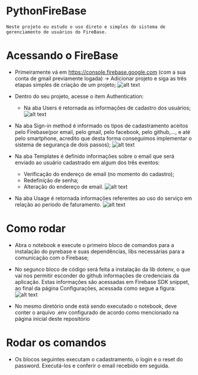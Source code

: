 # PythonFireBase
`Neste projeto eu estudo o uso direto e simples do sistema de gerenciamento de usuários do FireBase.`

# Acessando o FireBase
* Primeiramente vá em https://console.firebase.google.com (com a sua conta de gmail previamente logada) -> Adicionar projeto e siga as três etapas simples de criação de um projeto;
![alt text](https://github.com/Beevi-Cognitive/PythonFireBaseAuthentication/blob/master/images/firebase1.png?raw=true)


* Dentro do seu projeto, acesse o item Authentication:
    - Na aba Users é retornada as informações de cadastro dos usuários;
![alt text](https://github.com/Beevi-Cognitive/PythonFireBaseAuthentication/blob/master/images/firebase2.png?raw=true)

- Na aba Sign-in method é informado os tipos de cadastramento aceitos pelo Firebase(por email, pelo gmail, pelo facebook, pelo github,..., e até pelo smartphone, acredito que desta forma conseguimos implementar o sistema de segurança de dois passos);
![alt text](https://github.com/Beevi-Cognitive/PythonFireBaseAuthentication/blob/master/images/firebase3.png?raw=true)

- Na aba Templates é definido informações sobre o email que será enviado ao usuário cadastrado em algum dos três eventos:
    - Verificação do endereço de email (no momento do cadastro);
    - Redefinição de senha;
    - Alteração do endereço de email.
![alt text](https://github.com/Beevi-Cognitive/PythonFireBaseAuthentication/blob/master/images/firebase4.png?raw=true)


- Na aba Usage é retornada informações referentes ao uso do serviço em relação ao período de faturamento.
![alt text](https://github.com/Beevi-Cognitive/PythonFireBaseAuthentication/blob/master/images/firebase5.png?raw=true)

# Como rodar
- Abra o notebook e execute o primeiro bloco de comandos para a instalação do pyrebase e suas dependências, libs necessárias para a comunicação com o Firebase;

- No segunco bloco de código será feita a instalação da lib dotenv, o que vai nos permitir esconder do github informações de credenciais da aplicação. Estas informações são acessadas em Firebase SDK snippet, ao final da página Configurações, acessada como segue a figura:
 ![alt text](https://github.com/Beevi-Cognitive/PythonFireBaseAuthentication/blob/master/images/firebase6.png?raw=true)

 - No mesmo diretório onde está sendo executado o notebook, deve conter o arquivo .env configurado de acordo como mencionado na página inicial deste repositório

# Rodar os comandos
- Os blocos seguintes executam o cadastramento, o login e o reset do password. Executá-los e conferir o email recebido em seguida.

